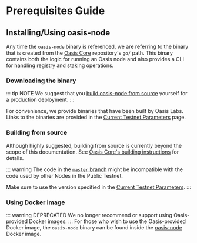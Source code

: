 # Prerequisites Guide

## Installing/Using oasis-node

Any time the `oasis-node` binary is referenced, we are referring to the binary
that is created from the [Oasis Core](https://github.com/oasislabs/oasis-core)
repository's `go/` path. This binary contains both the logic for running an
Oasis node and also provides a CLI for handling registry and staking
operations.

### Downloading the binary

::: tip NOTE
We suggest that you [build oasis-node from source][build-source] yourself for
a production deployment.
:::

For convenience, we provide binaries that have been built by Oasis Labs.
Links to the binaries are provided in the [Current Testnet Parameters][params]
page.

[params]: ./current-testnet-parameters.md
[build-source]: #building-from-source

### Building from source

Although highly suggested, building from source is currently beyond the scope
of this documentation. See [Oasis Core's building instructions][core-build] for
details.

::: warning
The code in the [`master` branch] might be incompatible with the code used by
other Nodes in the Public Testnet.

Make sure to use the version specified in the [Current Testnet Parameters][
params].
:::

[core-build]: https://github.com/oasislabs/oasis-core#developing-and-building-the-system
[`master` branch]: https://github.com/oasislabs/oasis-core/tree/master/

### Using Docker image

::: warning DEPRECATED
We no longer recommend or support using Oasis-provided Docker images.
:::
For those who wish to use the Oasis-provided Docker image, the `oasis-node`
binary can be found inside the [oasis-node][docker] Docker image.

[docker]: https://hub.docker.com/r/oasislabs/oasis-node
